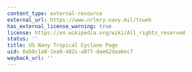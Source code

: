 ```yaml
---
content_type: external-resource
external_url: https://www.nrlmry.navy.mil/tcweb
has_external_license_warning: true
license: https://en.wikipedia.org/wiki/All_rights_reserved
status: ''
title: US Navy Tropical Cyclone Page
uid: 0ab8c1a8-1ea0-482c-a077-dae62daa6ec7
wayback_url: ''
---
```

